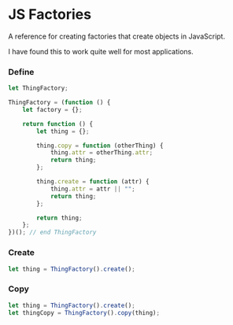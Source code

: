 # JS Factories 

A reference for creating factories that create objects in JavaScript.

I have found this to work quite well for most applications.


### Define

```js
let ThingFactory;

ThingFactory = (function () {
    let factory = {};

    return function () {
        let thing = {};

        thing.copy = function (otherThing) {
            thing.attr = otherThing.attr;
            return thing;
        };

        thing.create = function (attr) {
        	thing.attr = attr || "";
        	return thing;
        };

        return thing;
    };
})(); // end ThingFactory
```

### Create

```js
let thing = ThingFactory().create();
``` 

### Copy

```js
let thing = ThingFactory().create();
let thingCopy = ThingFactory().copy(thing);
``` 